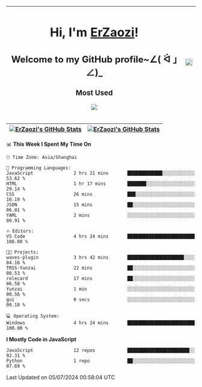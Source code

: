 |<h1>Hi, I'm <a href="https://github.com/erzaozi">ErZaozi</a>! </h1><h2>Welcome to my GitHub profile~∠( ᐛ 」∠)_</h2><p><h3>Most Used</h3><img src="https://skillicons.dev/icons?i=github,vscode,visualstudio,ubuntu,postman,pycharm,webstorm,git,docker"></p>|<img decoding="async" align=center src="https://cdn.jsdelivr.net/gh/erzaozi/erzaozi/image.gif" width="100%">|
| ----- | ----- |

| <a href="https://github.com/erzaozi"><img align="center" src="https://github-readme-stats.vercel.app/api/top-langs/?username=erzaozi&title_color=44cef6&text_color=4b5cc4&icon_color=2bbc8a&bg_color=white&langs_count=4&hide_border=true" alt="ErZaozi's GitHub Stats" /></a> | <a href="https://github.com/erzaozi"><img align="center" src="https://github-readme-stats.vercel.app/api?username=erzaozi&show_icons=true&line_height=27&count_private=true&title_color=44cef6&text_color=4b5cc4&icon_color=2bbc8a&bg_color=white&hide_border=true" alt="ErZaozi's GitHub Stats" /></a> |
| ----- | ----- |
<!--START_SECTION:waka-->
📊 **This Week I Spent My Time On** 

```text
🕑︎ Time Zone: Asia/Shanghai

💬 Programming Languages: 
JavaScript               2 hrs 21 mins       █████████████░░░░░░░░░░░░   53.62 % 
HTML                     1 hr 17 mins        ███████░░░░░░░░░░░░░░░░░░   29.14 % 
CSS                      26 mins             ███░░░░░░░░░░░░░░░░░░░░░░   10.19 % 
JSON                     15 mins             ██░░░░░░░░░░░░░░░░░░░░░░░   06.01 % 
YAML                     2 mins              ░░░░░░░░░░░░░░░░░░░░░░░░░   00.91 % 

🔥 Editors: 
VS Code                  4 hrs 24 mins       █████████████████████████   100.00 % 

🐱‍💻 Projects: 
waves-plugin             3 hrs 42 mins       █████████████████████░░░░   84.16 % 
TRSS-Yunzai              22 mins             ██░░░░░░░░░░░░░░░░░░░░░░░   08.53 % 
rolecard                 17 mins             ██░░░░░░░░░░░░░░░░░░░░░░░   06.58 % 
Yunzai                   1 min               ░░░░░░░░░░░░░░░░░░░░░░░░░   00.56 % 
gui                      0 secs              ░░░░░░░░░░░░░░░░░░░░░░░░░   00.18 % 

💻 Operating System: 
Windows                  4 hrs 24 mins       █████████████████████████   100.00 % 
```

**I Mostly Code in JavaScript** 

```text
JavaScript               12 repos            ███████████████████████░░   92.31 % 
Python                   1 repo              ██░░░░░░░░░░░░░░░░░░░░░░░   07.69 % 
```




 Last Updated on 05/07/2024 00:58:04 UTC
<!--END_SECTION:waka-->
